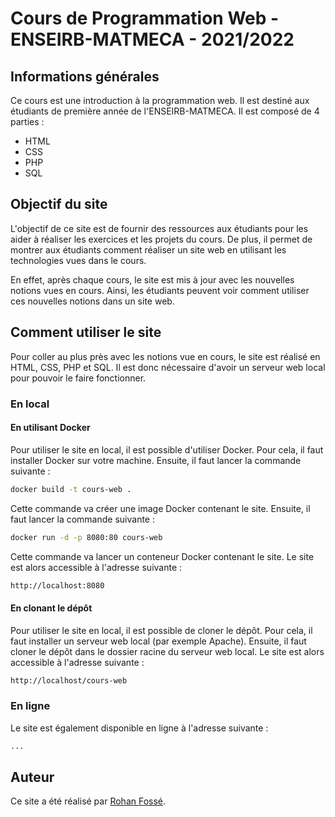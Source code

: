 # Cours de Programmation Web - ENSEIRB-MATMECA - 2021/2022

## Informations générales

Ce cours est une introduction à la programmation web. Il est destiné aux étudiants de première année de l'ENSEIRB-MATMECA. Il est composé de 4 parties :

- HTML
- CSS
- PHP
- SQL

## Objectif du site

L'objectif de ce site est de fournir des ressources aux étudiants pour les aider à réaliser les exercices et les projets du cours. De plus, il permet de montrer aux étudiants comment réaliser un site web en utilisant les technologies vues dans le cours.

En effet, après chaque cours, le site est mis à jour avec les nouvelles notions vues en cours. Ainsi, les étudiants peuvent voir comment utiliser ces nouvelles notions dans un site web.

## Comment utiliser le site

Pour coller au plus près avec les notions vue en cours, le site est réalisé en HTML, CSS, PHP et SQL. Il est donc nécessaire d'avoir un serveur web local pour pouvoir le faire fonctionner.

### En local

#### En utilisant Docker

Pour utiliser le site en local, il est possible d'utiliser Docker. Pour cela, il faut installer Docker sur votre machine. Ensuite, il faut lancer la commande suivante :

```bash
docker build -t cours-web .
```

Cette commande va créer une image Docker contenant le site. Ensuite, il faut lancer la commande suivante :

```bash
docker run -d -p 8080:80 cours-web
```

Cette commande va lancer un conteneur Docker contenant le site. Le site est alors accessible à l'adresse suivante :

```bash
http://localhost:8080
```

#### En clonant le dépôt

Pour utiliser le site en local, il est possible de cloner le dépôt. Pour cela, il faut installer un serveur web local (par exemple Apache). Ensuite, il faut cloner le dépôt dans le dossier racine du serveur web local. Le site est alors accessible à l'adresse suivante :

```bash
http://localhost/cours-web
```

### En ligne

Le site est également disponible en ligne à l'adresse suivante :

```bash
...
```

## Auteur

Ce site a été réalisé par [Rohan Fossé](https://rohanfosse.com). 